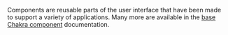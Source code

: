 Components are reusable parts of the user interface that have been made to support a variety of applications. Many more are available in the [base Chakra component](https://chakra-ui.com/docs/getting-started) documentation.